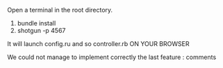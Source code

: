 Open a terminal in the root directory.
1) bundle install
2) shotgun -p 4567

It will launch config.ru and so controller.rb ON YOUR BROWSER

We could not manage to implement correctly the last feature : comments